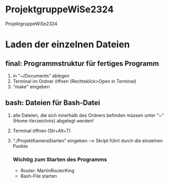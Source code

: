 # ProjektgruppeWiSe2324
ProjektgruppeWiSe2324

# Laden der einzelnen Dateien
## final: Programmstruktur für fertiges Programm

1. in "~/Documents" ablegen
2. Terminal im Ordner öffnen (Rechtsklick>Open in Terminal)
3. "make" eingeben

## bash: Dateien für Bash-Datei

1. alle Dateien, die sich innerhalb des Ordners befinden müssen unter "~" (Home-Verzeichnis) abgelegt werden!
2. Terminal öffnen (Str+Alt+T)
3. "./ProjektKameraStarten" eingeben
   --> Skript führt durch die einzelnen Punkte

   ### Wichtig zum Starten des Programms
   - Router: MartinRouterKing
   - Bash-File starten
